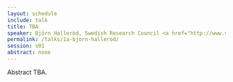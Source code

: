 ```yaml
---
layout: schedule
include: talk
title: TBA
speaker: Björn Halleröd, Swedish Research Council <a href="http://www.vr.se/inenglish/researchinfrastructure/councilforresearchinfrastructure.html">RFI</a> Secretary General
permalink: /talks/1a-bjorn-hallerod/
session: s01
abstract: none
---
```


Abstract TBA.
